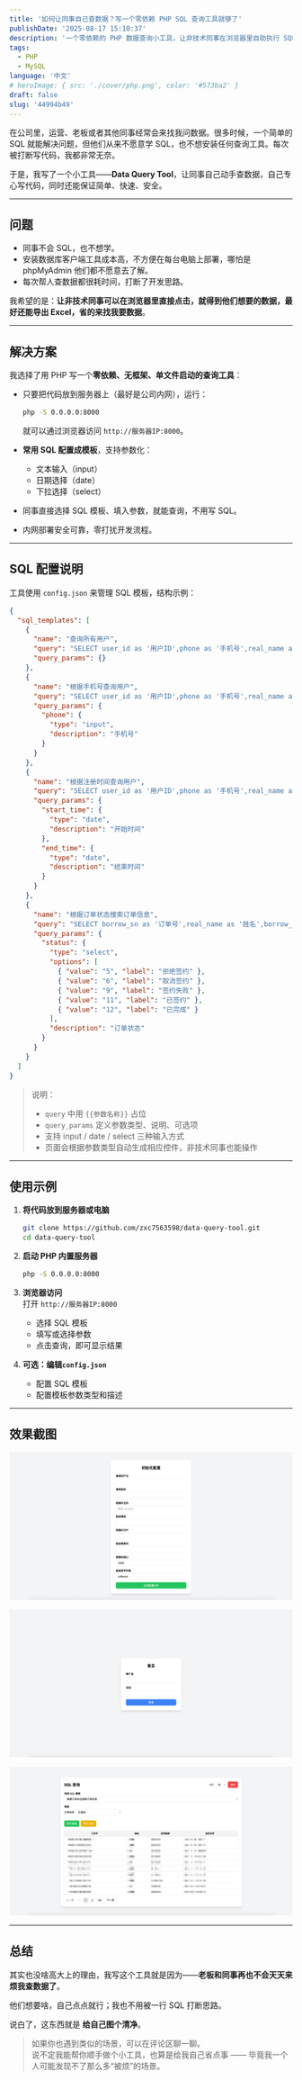```yaml
---
title: '如何让同事自己查数据？写一个零依赖 PHP SQL 查询工具就够了'
publishDate: '2025-08-17 15:10:37'
description: '一个零依赖的 PHP 数据查询小工具，让非技术同事在浏览器里自助执行 SQL，支持参数化配置，再也不用打断开发者查数据'
tags:
  - PHP
  - MySQL
language: '中文'
# heroImage: { src: './cover/php.png', color: '#573ba2' }
draft: false
slug: '44994b49'
---
```


在公司里，运营、老板或者其他同事经常会来找我问数据。很多时候，一个简单的 SQL 就能解决问题，但他们从来不愿意学 SQL，也不想安装任何查询工具。每次被打断写代码，我都非常无奈。

于是，我写了一个小工具——**Data Query Tool**，让同事自己动手查数据，自己专心写代码，同时还能保证简单、快速、安全。

---

## **问题**

- 同事不会 SQL，也不想学。
- 安装数据库客户端工具成本高，不方便在每台电脑上部署，哪怕是 phpMyAdmin 他们都不愿意去了解。
- 每次帮人查数据都很耗时间，打断了开发思路。

我希望的是：**让非技术同事可以在浏览器里直接点击，就得到他们想要的数据，最好还能导出 Excel，省的来找我要数据**。

---

## **解决方案**

我选择了用 PHP 写一个**零依赖、无框架、单文件启动的查询工具**：

- 只要把代码放到服务器上（最好是公司内网），运行：

  ```bash
  php -S 0.0.0.0:8000
  ```

  就可以通过浏览器访问 `http://服务器IP:8000`。

- **常用 SQL 配置成模板**，支持参数化：

  - 文本输入（input）
  - 日期选择（date）
  - 下拉选择（select）

- 同事直接选择 SQL 模板、填入参数，就能查询，不用写 SQL。
- 内网部署安全可靠，零打扰开发流程。

---

## **SQL 配置说明**

工具使用 `config.json` 来管理 SQL 模板，结构示例：

```json
{
  "sql_templates": [
    {
      "name": "查询所有用户",
      "query": "SELECT user_id as '用户ID',phone as '手机号',real_name as '姓名',FROM_UNIXTIME(created_at) as '创建时间' from ch_users where deleted_at is null",
      "query_params": {}
    },
    {
      "name": "根据手机号查询用户",
      "query": "SELECT user_id as '用户ID',phone as '手机号',real_name as '姓名',FROM_UNIXTIME(created_at) as '创建时间' from ch_users where phone = {{phone}} and deleted_at is null",
      "query_params": {
        "phone": {
          "type": "input",
          "description": "手机号"
        }
      }
    },
    {
      "name": "根据注册时间查询用户",
      "query": "SELECT user_id as '用户ID',phone as '手机号',real_name as '姓名',FROM_UNIXTIME(created_at) as '创建时间' from ch_users where created_at >= UNIX_TIMESTAMP({{start_time}}) and created_at <= UNIX_TIMESTAMP({{end_time}}) and deleted_at is null",
      "query_params": {
        "start_time": {
          "type": "date",
          "description": "开始时间"
        },
        "end_time": {
          "type": "date",
          "description": "结束时间"
        }
      }
    },
    {
      "name": "根据订单状态搜索订单信息",
      "query": "SELECT borrow_sn as '订单号',real_name as '姓名',borrow_amount as '合同金额',FROM_UNIXTIME(created_at) as '签约时间' from ch_borrows where `status` = {{status}} and deleted_at is null",
      "query_params": {
        "status": {
          "type": "select",
          "options": [
            { "value": "5", "label": "拒绝签约" },
            { "value": "6", "label": "取消签约" },
            { "value": "9", "label": "签约失败" },
            { "value": "11", "label": "已签约" },
            { "value": "12", "label": "已完成" }
          ],
          "description": "订单状态"
        }
      }
    }
  ]
}
```

> 说明：
>
> - ​`query` 中用 `{{参数名称}}` 占位
> - ​`query_params` 定义参数类型、说明、可选项
> - 支持 input / date / select 三种输入方式
> - 页面会根据参数类型自动生成相应控件，非技术同事也能操作

---

## **使用示例**

1. **将代码放到服务器或电脑**

   ```bash
   git clone https://github.com/zxc7563598/data-query-tool.git
   cd data-query-tool
   ```

2. **启动 PHP 内置服务器**

   ```bash
   php -S 0.0.0.0:8000
   ```

3. **浏览器访问**  
   打开 `http://服务器IP:8000`​

   - 选择 SQL 模板
   - 填写或选择参数
   - 点击查询，即可显示结果

4. **可选：编辑** **​`config.json`​**​

   - 配置 SQL 模板
   - 配置模板参数类型和描述

---

## **效果截图**

​![构建配置](article/44994b49/step1.png)​

​![登录](article/44994b49/step2.png)​

​![查询](article/44994b49/step3.png)​

---

## 总结

其实也没啥高大上的理由，我写这个工具就是因为——​**老板和同事再也不会天天来烦我查数据了**。

他们想要啥，自己点点就行；我也不用被一行 SQL 打断思路。

说白了，这东西就是 ​**给自己图个清净**。

> 如果你也遇到类似的场景，可以在评论区聊一聊。  
> 说不定我能帮你顺手做个小工具，也算是给我自己省点事 —— 毕竟我一个人可能发现不了那么多“被烦”的场景。
